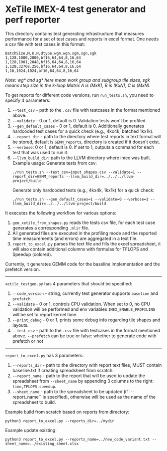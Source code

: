 # XeTile IMEX-4 test generator and perf reporter
This directory contains test generating infrastructure that measures performance for a set of test cases and reports in excel format.
One needs a csv file with test cases in this format:
```
BatchSize,M,K,N,dtype,wgm,wgn,sgm,sgn,sgk
1,128,1000,2000,bf16,64,64,8,16,64
1,128,1001,2048,bf16,64,64,8,16,64
1,128,32768,256,bf16,64,64,8,16,64
1,16,1024,1024,bf16,64,64,8,16,64
```
_Note: wg* and sg* here mean work group and subgroup tile sizes, sgk means step size in the k-loop
Matrix A is (MxK), B is (KxN), C is (MxN)._

To get reports for different code versions, run `run_tests.sh`, you need to specify 4 parameters:
1. `--test_csv` - path to the `.csv` file with testcases in the format mentioned above.
2. `--validate` - 0 or 1, default is 0. Validation tests won't be profiled.
3. `--gen_default_cases` - 0 or 1, default is 0. Additionally generates hardcoded test cases for a quick check (e.g., 4kx4k, batched 1kx1k).
4. `--report_dir` - path to the directory where test reports in text format will be stored, default is `GEMM_reports`, directory is created if it doesn't exist.
5. `--verbose`: 0 or 1, default is 0. If set to 1, outputs a command for each test that was used to run it.
6. `--llvm_build_dir`: path to the LLVM directory where imex was built.
Example usage:
    Generate tests from csv:
    ```
    ./run_tests.sh --test_csv=input_shapes.csv --validate=1 --report_dir=GEMM_reports --llvm_build_dir=../../../llvm-project/build
    ```
    Generate only hardcoded tests (e.g., 4kx4k, 1kx1k) for a quick check:
    ```
    ./run_tests.sh --gen_default_cases=1 --validate=0 --verbose=1 --llvm_build_dir=../../../llvm-project/build
    ```

It executes the following workflow for various options:
1. `gen_xetile_from_shapes.py` reads the tests csv file, for each test case generates a corresponding `.mlir` file.
2. All generated files are executed in the profiling mode and the reported time measurements (and errors) are aggregated in a text file.
3. `report_to_excel.py` parses the text file and fills the excel spreadsheet, it will also contain additional columns with formulas for TFLOPS and Speedup (colored).

Currently, it generates GEMM code for the baseline implementation and the prefetch version.


---------------
`xetile_testgen.py` has 4 parameters that should be specified:
1. `--code_version` - string, currently test generator supports `baseline` and `prefetch`.
2. `--validate` - 0 or 1, controls CPU validation. When set to 0, no CPU validation will be performed and env variables `IMEX_ENABLE_PROFILING` will be set to report kernel time.
3. `--print_debug` - 0 or 1, prints some debug info regarding tile shapes and layouts.
4. `--test_csv` - path to the `.csv` file with testcases in the format mentioned above.
`--prefetch` can be true or false: whether to generate code with prefetch or not
-------------------

`report_to_excel.py` has 3 parameters:
1. `--reports_dir` - path to the directory with report text files, MUST contain baseline.txt if creating spreadsheet from scratch.
2. `--report_name` - path to the report that will be used to update the spreadsheet from `--sheet_name` by appending 3 columns to the right: `time,TFLOPS,speedup`.
3. `--sheet_name` - path to the spreadsheet to be updated (if `--report_name`` is specified), otherwise will be used as the name of the spreadsheet to build.

Example build from scratch based on reports from directory:
```
python3 report_to_excel.py --reports_dir=../mydir
```
Example update existing:
```
python3 report_to_excel.py --reports_name=../new_code_variant.txt --sheet_name=../existing_sheet.xlsx
```
